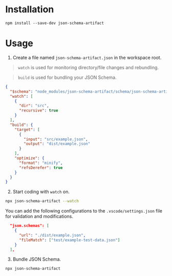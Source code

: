 # Installation

```
npm install --save-dev json-schema-artifact
```

# Usage

1. Create a file named `json-schema-artifact.json` in the workspace root.

> `watch` is used for monitoring directory/file changes and rebundling.

> `build` is used for bundling your JSON Schema.

```json
{
  "$schema": "node_modules/json-schema-artifact/schema/json-schema-artifact.json",
  "watch": [
    {
      "dir": "src",
      "recursive": true
    }
  ],
  "build": {
    "target": [
      {
        "input": "src/example.json",
        "output": "dist/example.json"
      }
    ],
    "optimize": {
      "format": "minify",
      "refsDerefer": true
    }
  }
}
```

2. Start coding with `watch` on.

```bash
npx json-schema-artifact --watch
```

You can add the following configurations to the `.vscode/settings.json` file for validation and modifications.

```json
  "json.schemas": [
    {
      "url": "./dist/example.json",
      "fileMatch": ["test/example-test-data.json"]
    }
  ],
```

3. Bundle JSON Schema.

```bash
npx json-schema-artifact
```
